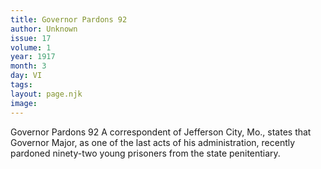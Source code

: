 ```yaml
---
title: Governor Pardons 92
author: Unknown
issue: 17
volume: 1
year: 1917
month: 3
day: VI
tags:
layout: page.njk
image:
---
```

Governor Pardons 92   A correspondent of Jefferson City, Mo., states that Governor Major, as one of the last acts of his administration, recently pardoned ninety-two young prisoners from the state penitentiary.


